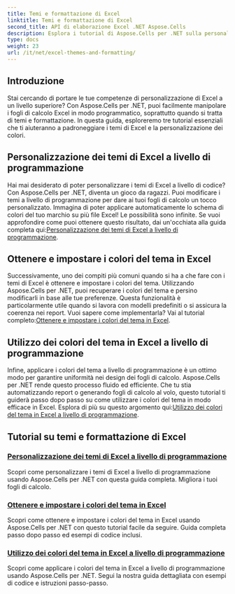 ```yaml
---
title: Temi e formattazione di Excel
linktitle: Temi e formattazione di Excel
second_title: API di elaborazione Excel .NET Aspose.Cells
description: Esplora i tutorial di Aspose.Cells per .NET sulla personalizzazione dei temi di Excel, l'impostazione dei colori dei temi e l'utilizzo dei colori dei temi a livello di programmazione. Migliora le tue competenze in Excel.
type: docs
weight: 23
url: /it/net/excel-themes-and-formatting/
---
```

## Introduzione

Stai cercando di portare le tue competenze di personalizzazione di Excel a un livello superiore? Con Aspose.Cells per .NET, puoi facilmente manipolare i fogli di calcolo Excel in modo programmatico, soprattutto quando si tratta di temi e formattazione. In questa guida, esploreremo tre tutorial essenziali che ti aiuteranno a padroneggiare i temi di Excel e la personalizzazione dei colori.

## Personalizzazione dei temi di Excel a livello di programmazione

Hai mai desiderato di poter personalizzare i temi di Excel a livello di codice? Con Aspose.Cells per .NET, diventa un gioco da ragazzi. Puoi modificare i temi a livello di programmazione per dare ai tuoi fogli di calcolo un tocco personalizzato. Immagina di poter applicare automaticamente lo schema di colori del tuo marchio su più file Excel! Le possibilità sono infinite. Se vuoi approfondire come puoi ottenere questo risultato, dai un'occhiata alla guida completa qui:[Personalizzazione dei temi di Excel a livello di programmazione](./customizing-excel-themes/).

## Ottenere e impostare i colori del tema in Excel

 Successivamente, uno dei compiti più comuni quando si ha a che fare con i temi di Excel è ottenere e impostare i colori del tema. Utilizzando Aspose.Cells per .NET, puoi recuperare i colori del tema e persino modificarli in base alle tue preferenze. Questa funzionalità è particolarmente utile quando si lavora con modelli predefiniti o si assicura la coerenza nei report. Vuoi sapere come implementarla? Vai al tutorial completo:[Ottenere e impostare i colori del tema in Excel](./getting-and-setting-theme-colors/).

## Utilizzo dei colori del tema in Excel a livello di programmazione

Infine, applicare i colori del tema a livello di programmazione è un ottimo modo per garantire uniformità nei design dei fogli di calcolo. Aspose.Cells per .NET rende questo processo fluido ed efficiente. Che tu stia automatizzando report o generando fogli di calcolo al volo, questo tutorial ti guiderà passo dopo passo su come utilizzare i colori del tema in modo efficace in Excel. Esplora di più su questo argomento qui:[Utilizzo dei colori del tema in Excel a livello di programmazione](./utilizing-theme-colors/).

## Tutorial su temi e formattazione di Excel
### [Personalizzazione dei temi di Excel a livello di programmazione](./customizing-excel-themes/)
Scopri come personalizzare i temi di Excel a livello di programmazione usando Aspose.Cells per .NET con questa guida completa. Migliora i tuoi fogli di calcolo.
### [Ottenere e impostare i colori del tema in Excel](./getting-and-setting-theme-colors/)
Scopri come ottenere e impostare i colori del tema in Excel usando Aspose.Cells per .NET con questo tutorial facile da seguire. Guida completa passo dopo passo ed esempi di codice inclusi.
### [Utilizzo dei colori del tema in Excel a livello di programmazione](./utilizing-theme-colors/)
Scopri come applicare i colori del tema in Excel a livello di programmazione usando Aspose.Cells per .NET. Segui la nostra guida dettagliata con esempi di codice e istruzioni passo-passo.